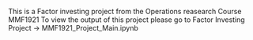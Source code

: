 This is a Factor investing project from the Operations reasearch Course MMF1921
To view the output of this project please go to Factor Investing Project -> MMF1921_Project_Main.ipynb
